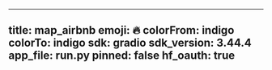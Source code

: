
---
title: map_airbnb 
emoji: 🔥
colorFrom: indigo
colorTo: indigo
sdk: gradio
sdk_version: 3.44.4
app_file: run.py
pinned: false
hf_oauth: true
---
